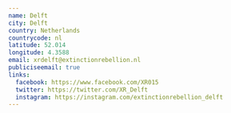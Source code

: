 ```yaml
---
name: Delft
city: Delft
country: Netherlands
countrycode: nl
latitude: 52.014
longitude: 4.3588
email: xrdelft@extinctionrebellion.nl
publiciseemail: true
links:
  facebook: https://www.facebook.com/XR015
  twitter: https://twitter.com/XR_Delft
  instagram: https://instagram.com/extinctionrebellion_delft
---
```

